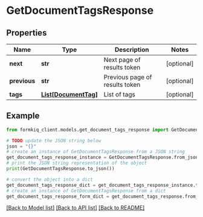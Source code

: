 # GetDocumentTagsResponse


## Properties

Name | Type | Description | Notes
------------ | ------------- | ------------- | -------------
**next** | **str** | Next page of results token | [optional] 
**previous** | **str** | Previous page of results token | [optional] 
**tags** | [**List[DocumentTag]**](DocumentTag.md) | List of tags | [optional] 

## Example

```python
from formkiq_client.models.get_document_tags_response import GetDocumentTagsResponse

# TODO update the JSON string below
json = "{}"
# create an instance of GetDocumentTagsResponse from a JSON string
get_document_tags_response_instance = GetDocumentTagsResponse.from_json(json)
# print the JSON string representation of the object
print(GetDocumentTagsResponse.to_json())

# convert the object into a dict
get_document_tags_response_dict = get_document_tags_response_instance.to_dict()
# create an instance of GetDocumentTagsResponse from a dict
get_document_tags_response_form_dict = get_document_tags_response.from_dict(get_document_tags_response_dict)
```
[[Back to Model list]](../README.md#documentation-for-models) [[Back to API list]](../README.md#documentation-for-api-endpoints) [[Back to README]](../README.md)


